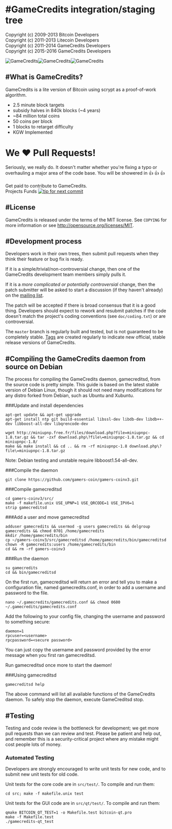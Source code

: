 #GameCredits integration/staging tree
================================
Copyright (c) 2009-2013 Bitcoin Developers<br>
Copyright (c) 2011-2013 Litecoin Developers<br>
Copyright (c) 2011-2014 GameCredits Developers<br>
Copyright (c) 2015-2016 GameCredits Developers<br>

![GameCredits](http://i.imgur.com/nbdHS3Z.png)![GameCredits](https://raw.githubusercontent.com/gamers-coin/gamers-coinv3/01d1ca6d63b565ea46dcee3b6552b030d57d1187/src/qt/res/icons/bitcoin.png)![GameCredits](http://i.imgur.com/Nfb8DQx.png)

#What is GameCredits?
----------------

GameCredits is a lite version of Bitcoin using scrypt as a proof-of-work algorithm.
 - 2.5 minute block targets
 - subsidy halves in 840k blocks (~4 years)
 - ~84 million total coins
 - 50 coins per block
 - 1 blocks to retarget difficulty
 - KGW Implemented

# We :heart: Pull Requests!
Seriously, we really do.  It doesn't matter whether you're fixing a typo or overhauling a major area of the code base.  You will be showered in :thumbsup: :thumbsup: :thumbsup:<br><br>
Get paid to contribute to GameCredits.<br>
Projects Funds
[![tip for next commit](http://game4commit.gamers-coin.org/projects/12.svg)](http://game4commit.gamers-coin.org/projects/12)

#License
-------

GameCredits is released under the terms of the MIT license. See `COPYING` for more
information or see http://opensource.org/licenses/MIT.

#Development process
-------------------

Developers work in their own trees, then submit pull requests when they think
their feature or bug fix is ready.

If it is a simple/trivial/non-controversial change, then one of the GameCredits
development team members simply pulls it.

If it is a *more complicated or potentially controversial* change, then the patch
submitter will be asked to start a discussion (if they haven't already) on the
[mailing list](http://sourceforge.net/mailarchive/forum.php?forum_name=bitcoin-development).

The patch will be accepted if there is broad consensus that it is a good thing.
Developers should expect to rework and resubmit patches if the code doesn't
match the project's coding conventions (see `doc/coding.txt`) or are
controversial.

The `master` branch is regularly built and tested, but is not guaranteed to be
completely stable. [Tags](https://github.com/bitcoin/bitcoin/tags) are created
regularly to indicate new official, stable release versions of GameCredits.

#Compiling the GameCredits daemon from source on Debian
-----------------------------------------------------
The process for compiling the GameCredits daemon, gamecreditsd, from the source code is pretty simple. This guide is based on the latest stable version of Debian Linux, though it should not need many modifications for any distro forked from Debian, such as Ubuntu and Xubuntu.

###Update and install dependencies

```
apt-get update && apt-get upgrade
apt-get install ntp git build-essential libssl-dev libdb-dev libdb++-dev libboost-all-dev libqrencode-dev

wget http://miniupnp.free.fr/files/download.php?file=miniupnpc-1.8.tar.gz && tar -zxf download.php\?file\=miniupnpc-1.8.tar.gz && cd miniupnpc-1.8/
make && make install && cd .. && rm -rf miniupnpc-1.8 download.php\?file\=miniupnpc-1.8.tar.gz
```
Note: Debian testing and unstable require libboost1.54-all-dev.

###Compile the daemon
```
git clone https://github.com/gamers-coin/gamers-coinv3.git
```

###Compile gamecreditsd
```
cd gamers-coinv3/src/
make -f makefile.unix USE_UPNP=1 USE_QRCODE=1 USE_IPV6=1
strip gamecreditsd
```

###Add a user and move gamecreditsd
```
adduser gamecredits && usermod -g users gamecredits && delgroup gamecredits && chmod 0701 /home/gamecredits
mkdir /home/gamecredits/bin
cp ~/gamers-coinv3/src/gamecreditsd /home/gamecredits/bin/gamecreditsd
chown -R gamecredits:users /home/gamecredits/bin
cd && rm -rf gamers-coinv3
```

###Run the daemon
```
su gamecredits
cd && bin/gamecreditsd
```

On the first run, gamecreditsd will return an error and tell you to make a configuration file, named gamecredits.conf, in order to add a username and password to the file.
```
nano ~/.gamecredits/gamecredits.conf && chmod 0600 ~/.gamecredits/gamecredits.conf
```
Add the following to your config file, changing the username and password to something secure: 
```
daemon=1
rpcuser=<username>
rpcpassword=<secure password>
```

You can just copy the username and password provided by the error message when you first ran gamecreditsd.

Run gamecreditsd once more to start the daemon! 

###Using gamecreditsd
```
gamecreditsd help
```

The above command will list all available functions of the GameCredits daemon. To safely stop the daemon, execute GameCreditsd stop. 

#Testing
-------

Testing and code review is the bottleneck for development; we get more pull
requests than we can review and test. Please be patient and help out, and
remember this is a security-critical project where any mistake might cost people
lots of money.

### Automated Testing

Developers are strongly encouraged to write unit tests for new code, and to
submit new unit tests for old code.

Unit tests for the core code are in `src/test/`. To compile and run them:

    cd src; make -f makefile.unix test

Unit tests for the GUI code are in `src/qt/test/`. To compile and run them:

    qmake BITCOIN_QT_TEST=1 -o Makefile.test bitcoin-qt.pro
    make -f Makefile.test
    ./gamecredits-qt_test

